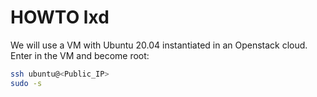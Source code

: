 # HOWTO lxd

We will use a VM with Ubuntu 20.04 instantiated in an Openstack cloud.
Enter in the VM and become root:

```bash
ssh ubuntu@<Public_IP>
sudo -s
```
